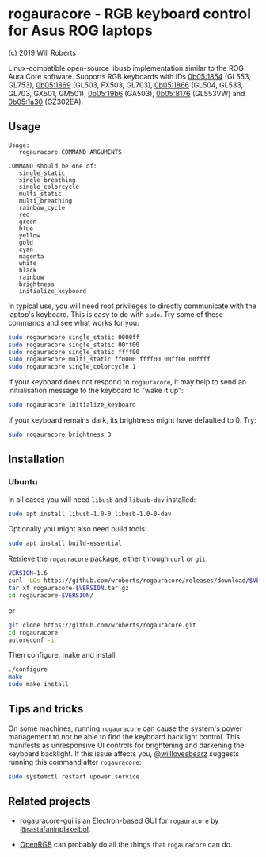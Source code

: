 # rogauracore - RGB keyboard control for Asus ROG laptops

(c) 2019 Will Roberts

Linux-compatible open-source libusb implementation similar to the ROG
Aura Core software. Supports RGB keyboards with IDs
[0b05:1854](https://linux-hardware.org/index.php?id=usb:0b05-1854)
(GL553, GL753),
[0b05:1869](https://linux-hardware.org/index.php?id=usb:0b05-1869)
(GL503, FX503, GL703), [0b05:1866](https://linux-hardware.org/index.php?id=usb:0b05-1866) (GL504, GL533, GL703, GX501, GM501), [0b05:19b6](https://linux-hardware.org/index.php?id=usb:0b05-19b6) (GA503), [0b05:8176](https://linux-hardware.org/index.php?id=usb:0b05-8176) (GL553VW) and [0b05:1a30](https://linux-hardware.org/index.php?id=usb:0b05-1a30) (GZ302EA).

## Usage

```
Usage:
   rogauracore COMMAND ARGUMENTS

COMMAND should be one of:
   single_static
   single_breathing
   single_colorcycle
   multi_static
   multi_breathing
   rainbow_cycle
   red
   green
   blue
   yellow
   gold
   cyan
   magenta
   white
   black
   rainbow
   brightness
   initialize_keyboard
```

In typical use, you will need root privileges to directly communicate
with the laptop's keyboard.  This is easy to do with `sudo`.  Try some
of these commands and see what works for you:

```sh
sudo rogauracore single_static 0000ff
sudo rogauracore single_static 00ff00
sudo rogauracore single_static ffff00
sudo rogauracore multi_static ff0000 ffff00 00ff00 00ffff
sudo rogauracore single_colorcycle 1
```

If your keyboard does not respond to `rogauracore`, it may help to
send an initialisation message to the keyboard to "wake it up":

```sh
sudo rogauracore initialize_keyboard
```

If your keyboard remains dark, its brightness might have defaulted to 0. Try:

```sh
sudo rogauracore brightness 3
```

## Installation

### Ubuntu

In all cases you will need `libusb` and `libusb-dev` installed:
```sh
sudo apt install libusb-1.0-0 libusb-1.0-0-dev
```
Optionally you might also need build tools:
```sh
sudo apt install build-essential
```

Retrieve the `rogauracore` package, either through `curl` or `git`:
```sh
VERSION=1.6
curl -LOs https://github.com/wroberts/rogauracore/releases/download/$VERSION/rogauracore-$VERSION.tar.gz
tar xf rogauracore-$VERSION.tar.gz
cd rogauracore-$VERSION/
```
or
```sh
git clone https://github.com/wroberts/rogauracore.git
cd rogauracore
autoreconf -i
```

Then configure, make and install:
```sh
./configure
make
sudo make install
```

## Tips and tricks

On some machines, running `rogauracore` can cause the system's power
management to not be able to find the keyboard backlight control.
This manifests as unresponsive UI controls for brightening and
darkening the keyboard backlight.  If this issue affects you,
[@willlovesbearz](https://github.com/willlovesbearz) suggests running
this command after `rogauracore`:

```sh
sudo systemctl restart upower.service
```

## Related projects

- [rogauracore-gui](https://github.com/rastafaninplakeibol/rogauracore-gui)
  is an Electron-based GUI for `rogauracore` by
  [@rastafaninplakeibol](https://github.com/rastafaninplakeibol).

- [OpenRGB](https://gitlab.com/CalcProgrammer1/OpenRGB) can probably
  do all the things that `rogauracore` can do.
